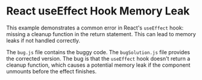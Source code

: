 # React useEffect Hook Memory Leak
This example demonstrates a common error in React's `useEffect` hook: missing a cleanup function in the return statement.  This can lead to memory leaks if not handled correctly.

The `bug.js` file contains the buggy code. The `bugSolution.js` file provides the corrected version.  The bug is that the `useEffect` hook doesn't return a cleanup function, which causes a potential memory leak if the component unmounts before the effect finishes.